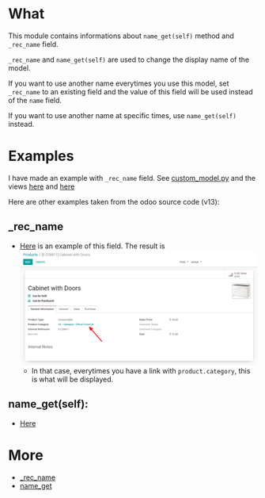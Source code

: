 # What
This module contains informations about `name_get(self)` method and `_rec_name` field.

`_rec_name` and `name_get(self)` are used to change the display name of the model.

If you want to use another name everytimes you use this model, set `_rec_name` to an existing field and the value of this field will be used instead of the `name` field.

If you want to use another name at specific times, use `name_get(self)` instead.

# Examples
I have made an example with `_rec_name` field. See [custom_model.py](models/custom_model.py) and the views [here](views/custom_model.xml) and [here](views/res_partner.xml)

Here are other examples taken from the odoo source code (v13):

## _rec_name
- [Here](https://github.com/odoo/odoo/blob/127410f9dcf9f07eba2ca9999e9427889e25f6df/addons/product/models/product.py#L23) is an example of this field. The result is ![that](images/_rec_name_example.png)
  - In that case, everytimes you have a link with `product.category`, this is what will be displayed.

## name_get(self):
- [Here]()

# More
- [_rec_name](https://www.odoo.com/documentation/13.0/reference/orm.html#models)
- [name_get](https://www.odoo.com/documentation/13.0/reference/orm.html#odoo.models.Model.name_get)
